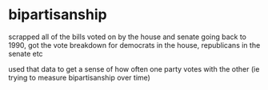 # bipartisanship

scrapped all of the bills voted on by the house and senate going back to 1990, got the vote breakdown for democrats in the house, republicans in the senate etc

used that data to get a sense of how often one party votes with the other (ie trying to measure bipartisanship over time)
